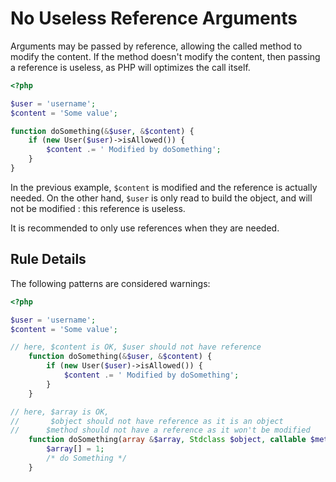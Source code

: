 <!-- Good Practices -->
# No Useless Reference Arguments

Arguments may be passed by reference, allowing the called method to modify the content. If the method doesn't modify the content, then passing a reference is useless, as PHP will optimizes the call itself. 

```php
<?php

$user = 'username';
$content = 'Some value';

function doSomething(&$user, &$content) {
	if (new User($user)->isAllowed()) {
		$content .= ' Modified by doSomething';
	}
}

```

In the previous example, `$content` is modified and the reference is actually needed. On the other hand, `$user` is only read to build the object, and will not be modified : this reference is useless.

It is recommended to only use references when they are needed.

## Rule Details

The following patterns are considered warnings:

```php
<?php

$user = 'username';
$content = 'Some value';

// here, $content is OK, $user should not have reference
	function doSomething(&$user, &$content) {
		if (new User($user)->isAllowed()) {
			$content .= ' Modified by doSomething';
		}
	}

// here, $array is OK, 
//	     $object should not have reference as it is an object
//      $method should not have a reference as it won't be modified   
	function doSomething(array &$array, Stdclass $object, callable $method) {
		$array[] = 1;
		/* do Something */
	}

```


